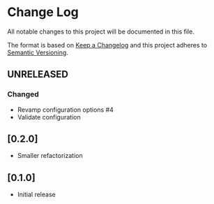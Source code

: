 # Change Log

All notable changes to this project will be documented in this file.

The format is based on [Keep a Changelog](http://keepachangelog.com/) and this project adheres to
[Semantic Versioning](http://semver.org/).

## UNRELEASED

### Changed

* Revamp configuration options #4
* Validate configuration

## [0.2.0]

* Smaller refactorization

## [0.1.0]

* Initial release
